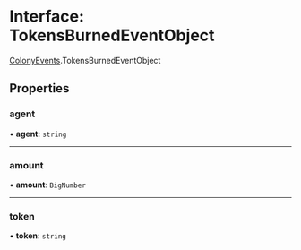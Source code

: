 # Interface: TokensBurnedEventObject

[ColonyEvents](../modules/ColonyEvents.md).TokensBurnedEventObject

## Properties

### agent

• **agent**: `string`

___

### amount

• **amount**: `BigNumber`

___

### token

• **token**: `string`
